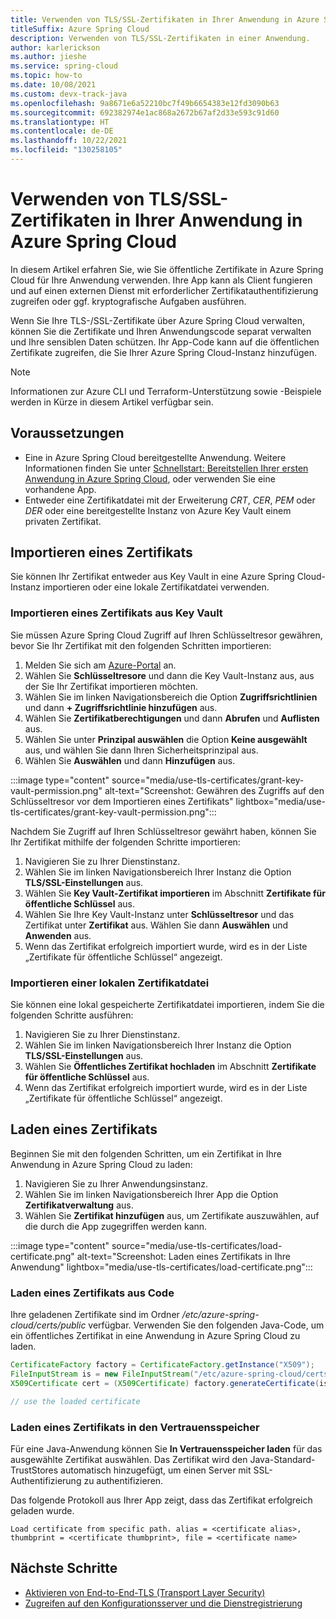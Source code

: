 ```yaml
---
title: Verwenden von TLS/SSL-Zertifikaten in Ihrer Anwendung in Azure Spring Cloud
titleSuffix: Azure Spring Cloud
description: Verwenden von TLS/SSL-Zertifikaten in einer Anwendung.
author: karlerickson
ms.author: jieshe
ms.service: spring-cloud
ms.topic: how-to
ms.date: 10/08/2021
ms.custom: devx-track-java
ms.openlocfilehash: 9a8671e6a52210bc7f49b6654383e12fd3090b63
ms.sourcegitcommit: 692382974e1ac868a2672b67af2d33e593c91d60
ms.translationtype: HT
ms.contentlocale: de-DE
ms.lasthandoff: 10/22/2021
ms.locfileid: "130258105"
---
```

# <a name="use-tlsssl-certificates-in-your-application-in-azure-spring-cloud"></a>Verwenden von TLS/SSL-Zertifikaten in Ihrer Anwendung in Azure Spring Cloud

In diesem Artikel erfahren Sie, wie Sie öffentliche Zertifikate in Azure Spring Cloud für Ihre Anwendung verwenden. Ihre App kann als Client fungieren und auf einen externen Dienst mit erforderlicher Zertifikatauthentifizierung zugreifen oder ggf. kryptografische Aufgaben ausführen.  

Wenn Sie Ihre TLS-/SSL-Zertifikate über Azure Spring Cloud verwalten, können Sie die Zertifikate und Ihren Anwendungscode separat verwalten und Ihre sensiblen Daten schützen. Ihr App-Code kann auf die öffentlichen Zertifikate zugreifen, die Sie Ihrer Azure Spring Cloud-Instanz hinzufügen.

> [!NOTE]
> Informationen zur Azure CLI und Terraform-Unterstützung sowie -Beispiele werden in Kürze in diesem Artikel verfügbar sein.

## <a name="prerequisites"></a>Voraussetzungen

- Eine in Azure Spring Cloud bereitgestellte Anwendung. Weitere Informationen finden Sie unter [Schnellstart: Bereitstellen Ihrer ersten Anwendung in Azure Spring Cloud](./quickstart.md), oder verwenden Sie eine vorhandene App.
- Entweder eine Zertifikatdatei mit der Erweiterung *CRT*, *CER*, *PEM* oder *DER* oder eine bereitgestellte Instanz von Azure Key Vault einem privaten Zertifikat.

## <a name="import-a-certificate"></a>Importieren eines Zertifikats

Sie können Ihr Zertifikat entweder aus Key Vault in eine Azure Spring Cloud-Instanz importieren oder eine lokale Zertifikatdatei verwenden.

### <a name="import-a-certificate-from-key-vault"></a>Importieren eines Zertifikats aus Key Vault

Sie müssen Azure Spring Cloud Zugriff auf Ihren Schlüsseltresor gewähren, bevor Sie Ihr Zertifikat mit den folgenden Schritten importieren:

1. Melden Sie sich am [Azure-Portal](https://portal.azure.com) an.
1. Wählen Sie **Schlüsseltresore** und dann die Key Vault-Instanz aus, aus der Sie Ihr Zertifikat importieren möchten.
1. Wählen Sie im linken Navigationsbereich die Option **Zugriffsrichtlinien** und dann **+ Zugriffsrichtlinie hinzufügen** aus.
1. Wählen Sie **Zertifikatberechtigungen** und dann **Abrufen** und **Auflisten** aus.
1. Wählen Sie unter **Prinzipal auswählen** die Option **Keine ausgewählt** aus, und wählen Sie dann Ihren Sicherheitsprinzipal aus.
1. Wählen Sie **Auswählen** und dann **Hinzufügen** aus.

:::image type="content" source="media/use-tls-certificates/grant-key-vault-permission.png" alt-text="Screenshot: Gewähren des Zugriffs auf den Schlüsseltresor vor dem Importieren eines Zertifikats" lightbox="media/use-tls-certificates/grant-key-vault-permission.png":::

Nachdem Sie Zugriff auf Ihren Schlüsseltresor gewährt haben, können Sie Ihr Zertifikat mithilfe der folgenden Schritte importieren:

1. Navigieren Sie zu Ihrer Dienstinstanz.
1. Wählen Sie im linken Navigationsbereich Ihrer Instanz die Option **TLS/SSL-Einstellungen** aus.
1. Wählen Sie **Key Vault-Zertifikat importieren** im Abschnitt **Zertifikate für öffentliche Schlüssel** aus.
1. Wählen Sie Ihre Key Vault-Instanz unter **Schlüsseltresor** und das Zertifikat unter **Zertifikat** aus. Wählen Sie dann **Auswählen** und **Anwenden** aus.
1. Wenn das Zertifikat erfolgreich importiert wurde, wird es in der Liste „Zertifikate für öffentliche Schlüssel“ angezeigt.

### <a name="import-a-local-certificate-file"></a>Importieren einer lokalen Zertifikatdatei

Sie können eine lokal gespeicherte Zertifikatdatei importieren, indem Sie die folgenden Schritte ausführen:

1. Navigieren Sie zu Ihrer Dienstinstanz.
1. Wählen Sie im linken Navigationsbereich Ihrer Instanz die Option **TLS/SSL-Einstellungen** aus.
1. Wählen Sie **Öffentliches Zertifikat hochladen** im Abschnitt **Zertifikate für öffentliche Schlüssel** aus.
1. Wenn das Zertifikat erfolgreich importiert wurde, wird es in der Liste „Zertifikate für öffentliche Schlüssel“ angezeigt.

## <a name="load-a-certificate"></a>Laden eines Zertifikats

Beginnen Sie mit den folgenden Schritten, um ein Zertifikat in Ihre Anwendung in Azure Spring Cloud zu laden:

1. Navigieren Sie zu Ihrer Anwendungsinstanz.
1. Wählen Sie im linken Navigationsbereich Ihrer App die Option **Zertifikatverwaltung** aus.
1. Wählen Sie **Zertifikat hinzufügen** aus, um Zertifikate auszuwählen, auf die durch die App zugegriffen werden kann.

:::image type="content" source="media/use-tls-certificates/load-certificate.png" alt-text="Screenshot: Laden eines Zertifikats in Ihre Anwendung" lightbox="media/use-tls-certificates/load-certificate.png":::

### <a name="load-a-certificate-from-code"></a>Laden eines Zertifikats aus Code

Ihre geladenen Zertifikate sind im Ordner */etc/azure-spring-cloud/certs/public* verfügbar. Verwenden Sie den folgenden Java-Code, um ein öffentliches Zertifikat in eine Anwendung in Azure Spring Cloud zu laden.

```java
CertificateFactory factory = CertificateFactory.getInstance("X509");
FileInputStream is = new FileInputStream("/etc/azure-spring-cloud/certs/public/<certificate name>");
X509Certificate cert = (X509Certificate) factory.generateCertificate(is);

// use the loaded certificate
```

### <a name="load-a-certificate-into-the-trust-store"></a>Laden eines Zertifikats in den Vertrauensspeicher

Für eine Java-Anwendung können Sie **In Vertrauensspeicher laden** für das ausgewählte Zertifikat auswählen. Das Zertifikat wird den Java-Standard-TrustStores automatisch hinzugefügt, um einen Server mit SSL-Authentifizierung zu authentifizieren.

Das folgende Protokoll aus Ihrer App zeigt, dass das Zertifikat erfolgreich geladen wurde.

```
Load certificate from specific path. alias = <certificate alias>, thumbprint = <certificate thumbprint>, file = <certificate name>
```

## <a name="next-steps"></a>Nächste Schritte

* [Aktivieren von End-to-End-TLS (Transport Layer Security)](./how-to-enable-end-to-end-tls.md)
* [Zugreifen auf den Konfigurationsserver und die Dienstregistrierung](./how-to-access-data-plane-azure-ad-rbac.md)
